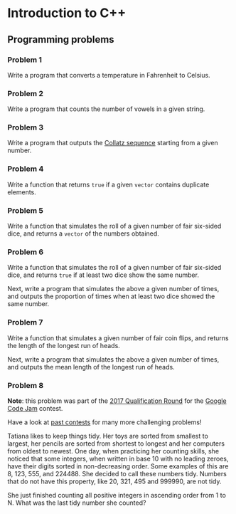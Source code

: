 # Introduction to C++

## Programming problems

### Problem 1

Write a program that converts a temperature in Fahrenheit to Celsius.

### Problem 2

Write a program that counts the number of vowels in a given string.

### Problem 3

Write a program that outputs the
[Collatz sequence](https://en.wikipedia.org/wiki/Collatz_conjecture)
starting from a given number.

### Problem 4

Write a function that returns `true` if a given `vector` contains duplicate
elements.

### Problem 5

Write a function that simulates the roll of a given number of fair six-sided
dice, and returns a `vector` of the numbers obtained.

### Problem 6

Write a function that simulates the roll of a given number of fair six-sided
dice, and returns `true` if at least two dice show the same number.

Next, write a program that simulates the above a given number of times, and
outputs the proportion of times when at least two dice showed the same number.

### Problem 7

Write a function that simulates a given number of fair coin flips, and returns
the length of the longest run of heads.

Next, write a program that simulates the above a given number of times, and
outputs the mean length of the longest run of heads.

### Problem 8

**Note**: this problem was part of the
[2017 Qualification Round](https://code.google.com/codejam/contest/3264486/dashboard#s=p1)
for the [Google Code Jam](https://code.google.com/codejam/) contest.

Have a look at [past contests](https://code.google.com/codejam/past-contests)
for many more challenging problems!

Tatiana likes to keep things tidy.
Her toys are sorted from smallest to largest, her pencils are sorted from
shortest to longest and her computers from oldest to newest.
One day, when practicing her counting skills, she noticed that some integers,
when written in base 10 with no leading zeroes, have their digits sorted in
non-decreasing order.
Some examples of this are 8, 123, 555, and 224488.
She decided to call these numbers tidy.
Numbers that do not have this property, like 20, 321, 495 and 999990, are not
tidy.

She just finished counting all positive integers in ascending order from 1 to N.
What was the last tidy number she counted?


